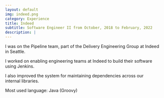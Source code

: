 ```yaml
---
layout: default
img: indeed.png
category: Experience
title: Indeed
subtitle: Software Engineer II from October, 2018 to February, 2022
description: |
---
```

  I was on the Pipeline team, part of the Delivery Engineering Group at Indeed in Seattle.
  
  I worked on enabling engineering teams at Indeed to build their software using Jenkins.
  
  I also improved the system for maintaining dependencies across our internal libraries. 
  
  Most used language: Java (Groovy)